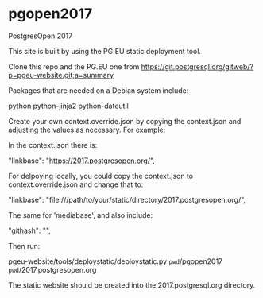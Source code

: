# pgopen2017
PostgresOpen 2017

This site is built by using the PG.EU static deployment tool.

Clone this repo and the PG.EU one from https://git.postgresql.org/gitweb/?p=pgeu-website.git;a=summary

Packages that are needed on a Debian system include:

python
python-jinja2
python-dateutil

Create your own context.override.json by copying the context.json and adjusting
the values as necessary.  For example:

In the context.json there is:

"linkbase": "https://2017.postgresopen.org/",

For delpoying locally, you could copy the context.json to context.override.json and change that to:

"linkbase": "file:///path/to/your/static/directory/2017.postgresopen.org/",

The same for 'mediabase', and also include:

"githash": "",

Then run:

pgeu-website/tools/deploystatic/deploystatic.py `pwd`/pgopen2017 `pwd`/2017.postgresopen.org

The static website should be created into the 2017.postgresql.org directory.
